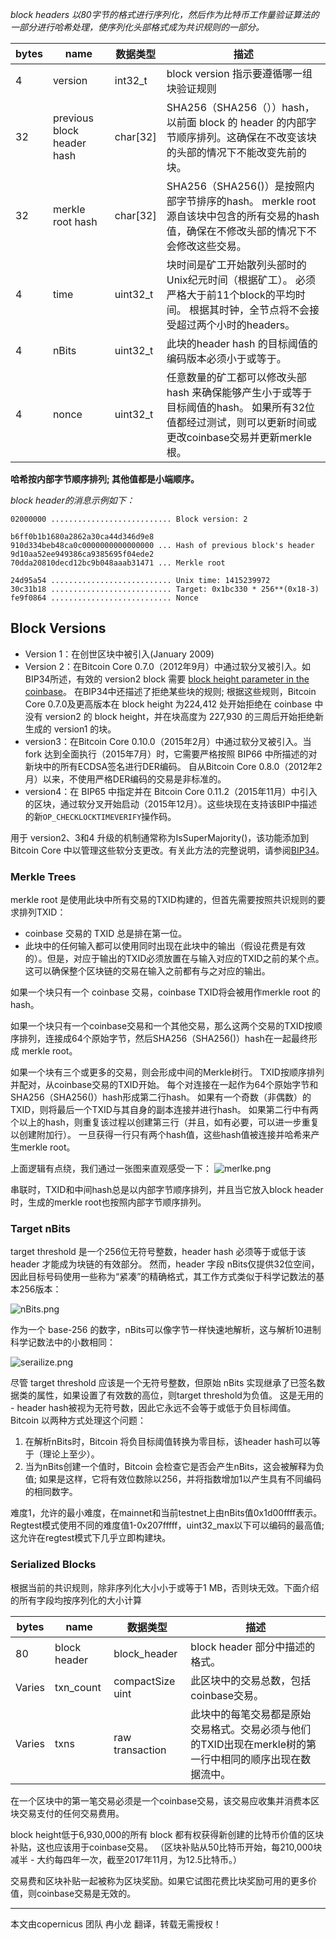 _block headers 以80字节的格式进行序列化，然后作为比特币工作量验证算法的一部分进行哈希处理，使序列化头部格式成为共识规则的一部分。_

| bytes|      name   |  数据类型 |描述|
| ---- | ----------- |--------- |---|
|  4   |     version   | int32_t  | block version 指示要遵循哪一组块验证规则|
|  32   |   previous block header hash  | char[32] |SHA256（SHA256（））hash，以前面 block 的 header 的内部字节顺序排列。这确保在不改变该块的头部的情况下不能改变先前的块。|
|  32   |     merkle root hash   | char[32]   |SHA256（SHA256()）是按照内部字节排序的hash。 merkle root 源自该块中包含的所有交易的hash值，确保在不修改头部的情况下不会修改这些交易。|
|  4   |   time  | uint32_t |块时间是矿工开始散列头部时的Unix纪元时间（根据矿工）。 必须严格大于前11个block的平均时间。 根据其时钟，全节点将不会接受超过两个小时的headers。|
|  4   |     nBits    | uint32_t  | 此块的header hash 的目标阈值的编码版本必须小于或等于。|
|  4   |   nonce  | uint32_t |任意数量的矿工都可以修改头部 hash 来确保能够产生小于或等于目标阈值的hash。 如果所有32位值都经过测试，则可以更新时间或更改coinbase交易并更新merkle根。|

**哈希按内部字节顺序排列; 其他值都是小端顺序。**

_block header的消息示例如下：_

```
02000000 ........................... Block version: 2

b6ff0b1b1680a2862a30ca44d346d9e8
910d334beb48ca0c0000000000000000 ... Hash of previous block's header
9d10aa52ee949386ca9385695f04ede2
70dda20810decd12bc9b048aaab31471 ... Merkle root

24d95a54 ........................... Unix time: 1415239972
30c31b18 ........................... Target: 0x1bc330 * 256**(0x18-3)
fe9f0864 ........................... Nonce
```

## Block Versions

* Version 1：在创世区块中被引入(January 2009)
* Version 2：在Bitcoin Core 0.7.0（2012年9月）中通过软分叉被引入。如BIP34所述，有效的 version2 block 需要 [block height parameter in the coinbase](https://bitcoin.org/en/developer-reference#term-coinbase-block-height "The current block's height encoded into the first bytes of the coinbase field")。 在BIP34中还描述了拒绝某些块的规则; 根据这些规则，Bitcoin Core 0.7.0及更高版本在 block height 为224,412 处开始拒绝在 coinbase 中没有 version2 的 block height，并在块高度为 227,930 的三周后开始拒绝新生成的 version1 的块。
* version3：在Bitcoin Core 0.10.0（2015年2月）中通过软分叉被引入。当 fork 达到全面执行（2015年7月）时，它需要严格按照 BIP66 中所描述的对新块中的所有ECDSA签名进行DER编码。 自从Bitcoin Core 0.8.0（2012年2月）以来，不使用严格DER编码的交易是非标准的。
* version4：在 BIP65 中指定并在 Bitcoin Core 0.11.2（2015年11月）中引入的区块，通过软分叉开始启动（2015年12月）。这些块现在支持该BIP中描述的新`OP_CHECKLOCKTIMEVERIFY`操作码。

用于 version2、3和4 升级的机制通常称为IsSuperMajority()，该功能添加到Bitcoin Core 中以管理这些软分支更改。有关此方法的完整说明，请参阅[BIP34](https://github.com/bitcoin/bips/blob/master/bip-0034.mediawiki)。

### Merkle Trees

merkle root 是使用此块中所有交易的TXID构建的，但首先需要按照共识规则的要求排列TXID：

* coinbase 交易的 TXID 总是排在第一位。
* 此块中的任何输入都可以使用同时出现在此块中的输出（假设花费是有效的）。但是，对应于输出的TXID必须放置在与输入对应的TXID之前的某个点。 这可以确保整个区块链的交易在输入之前都有与之对应的输出。

如果一个块只有一个 coinbase 交易，coinbase TXID将会被用作merkle root 的hash。

如果一个块只有一个coinbase交易和一个其他交易，那么这两个交易的TXID按顺序排列，连接成64个原始字节，然后SHA256（SHA256()）hash在一起最终形成 merkle root。

如果一个块有三个或更多的交易，则会形成中间的Merkle树行。 TXID按顺序排列并配对，从coinbase交易的TXID开始。 每个对连接在一起作为64个原始字节和SHA256（SHA256()）hash形成第二行hash。 如果有一个奇数（非偶数）的TXID，则将最后一个TXID与其自身的副本连接并进行hash。 如果第二行中有两个以上的hash，则重复该过程以创建第三行（并且，如有必要，可以进一步重复以创建附加行）。 一旦获得一行只有两个hash值，这些hash值被连接并哈希来产生merkle root。

上面逻辑有点绕，我们通过一张图来直观感受一下：
![merlke.png](https://upload-images.jianshu.io/upload_images/6967649-a51882dd398c737c.png?imageMogr2/auto-orient/strip%7CimageView2/2/w/1240)

串联时，TXID和中间hash总是以内部字节顺序排列，并且当它放入block header时，生成的merkle root也按照内部字节顺序排列。

### Target nBits

target threshold 是一个256位无符号整数，header hash 必须等于或低于该header 才能成为块链的有效部分。 然而，header 字段 nBits仅提供32位空间，因此目标号码使用一些称为“紧凑”的精确格式，其工作方式类似于科学记数法的基本256版本：

![nBits.png](https://upload-images.jianshu.io/upload_images/6967649-146e72c7ee0a483d.png?imageMogr2/auto-orient/strip%7CimageView2/2/w/1240)

作为一个 base-256 的数字，nBits可以像字节一样快速地解析，这与解析10进制科学记数法中的小数相同：

![serailize.png](https://upload-images.jianshu.io/upload_images/6967649-263832e23db5497a.png?imageMogr2/auto-orient/strip%7CimageView2/2/w/1240)

尽管 target threshold 应该是一个无符号整数，但原始 nBits 实现继承了已签名数据类的属性，如果设置了有效数的高位，则target threshold为负值。 这是无用的 - header hash被视为无符号数，因此它永远不会等于或低于负目标阈值。 Bitcoin 以两种方式处理这个问题：

1. 在解析nBits时，Bitcoin 将负目标阈值转换为零目标，该header hash可以等于（理论上至少）。
2. 当为nBits创建一个值时，Bitcoin 会检查它是否会产生nBits，这会被解释为负值; 如果是这样，它将有效位数除以256，并将指数增加1以产生具有不同编码的相同数字。

难度1，允许的最小难度，在mainnet和当前testnet上由nBits值0x1d00ffff表示。 Regtest模式使用不同的难度值1-0x207fffff，uint32_max以下可以编码的最高值; 这允许在regtest模式下几乎立即构建块。

### Serialized Blocks

根据当前的共识规则，除非序列化大小小于或等于1 MB，否则块无效。下面介绍的所有字段均按序列化的大小计算

| bytes|      name   |  数据类型 |描述|
| ---- | ----------- |--------- |---|
|  80   |     block header   | block_header  | block header 部分中描述的格式。|
| Varies| txn_count|compactSize uint|此区块中的交易总数，包括coinbase交易。|
| Varies| txns|raw transaction|此块中的每笔交易都是原始交易格式。交易必须与他们的TXID出现在merkle树的第一行中相同的顺序出现在数据流中。|

在一个区块中的第一笔交易必须是一个coinbase交易，该交易应收集并消费本区块交易支付的任何交易费用。

block height低于6,930,000的所有 block 都有权获得新创建的比特币价值的区块补贴，这也应该用于coinbase交易。 （区块补贴从50比特币开始，每210,000块减半 - 大约每四年一次，截至2017年11月，为12.5比特币。）

交易费和区块补贴一起被称为区块奖励。如果它试图花费比块奖励可用的更多价值，则coinbase交易是无效的。

*** 
本文由copernicus 团队 冉小龙 翻译，转载无需授权！

